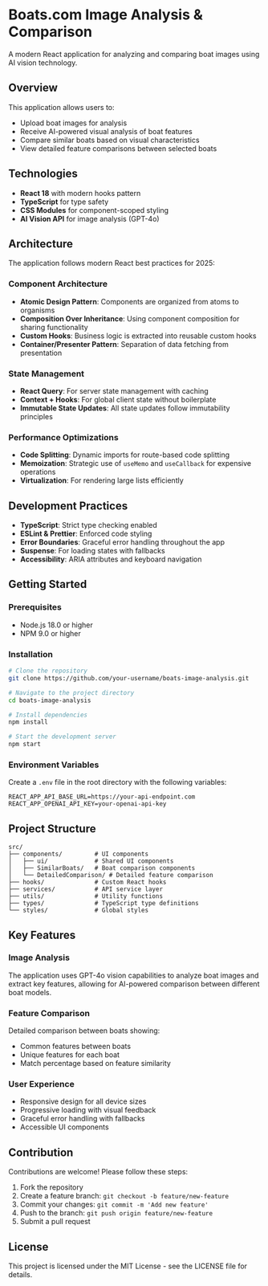 # Boats.com Image Analysis & Comparison

A modern React application for analyzing and comparing boat images using AI vision technology.

## Overview

This application allows users to:
- Upload boat images for analysis
- Receive AI-powered visual analysis of boat features
- Compare similar boats based on visual characteristics
- View detailed feature comparisons between selected boats

## Technologies

- **React 18** with modern hooks pattern
- **TypeScript** for type safety
- **CSS Modules** for component-scoped styling
- **AI Vision API** for image analysis (GPT-4o)

## Architecture

The application follows modern React best practices for 2025:

### Component Architecture

- **Atomic Design Pattern**: Components are organized from atoms to organisms
- **Composition Over Inheritance**: Using component composition for sharing functionality
- **Custom Hooks**: Business logic is extracted into reusable custom hooks
- **Container/Presenter Pattern**: Separation of data fetching from presentation

### State Management

- **React Query**: For server state management with caching
- **Context + Hooks**: For global client state without boilerplate
- **Immutable State Updates**: All state updates follow immutability principles

### Performance Optimizations

- **Code Splitting**: Dynamic imports for route-based code splitting
- **Memoization**: Strategic use of `useMemo` and `useCallback` for expensive operations
- **Virtualization**: For rendering large lists efficiently

## Development Practices

- **TypeScript**: Strict type checking enabled
- **ESLint & Prettier**: Enforced code styling
- **Error Boundaries**: Graceful error handling throughout the app
- **Suspense**: For loading states with fallbacks
- **Accessibility**: ARIA attributes and keyboard navigation

## Getting Started

### Prerequisites

- Node.js 18.0 or higher
- NPM 9.0 or higher

### Installation

```bash
# Clone the repository
git clone https://github.com/your-username/boats-image-analysis.git

# Navigate to the project directory
cd boats-image-analysis

# Install dependencies
npm install

# Start the development server
npm start
```

### Environment Variables

Create a `.env` file in the root directory with the following variables:

```
REACT_APP_API_BASE_URL=https://your-api-endpoint.com
REACT_APP_OPENAI_API_KEY=your-openai-api-key
```

## Project Structure

```
src/
├── components/         # UI components
│   ├── ui/             # Shared UI components
│   ├── SimilarBoats/   # Boat comparison components
│   └── DetailedComparison/ # Detailed feature comparison
├── hooks/              # Custom React hooks
├── services/           # API service layer
├── utils/              # Utility functions
├── types/              # TypeScript type definitions
└── styles/             # Global styles
```

## Key Features

### Image Analysis

The application uses GPT-4o vision capabilities to analyze boat images and extract key features, allowing for AI-powered comparison between different boat models.

### Feature Comparison

Detailed comparison between boats showing:
- Common features between boats
- Unique features for each boat
- Match percentage based on feature similarity

### User Experience

- Responsive design for all device sizes
- Progressive loading with visual feedback
- Graceful error handling with fallbacks
- Accessible UI components

## Contribution

Contributions are welcome! Please follow these steps:

1. Fork the repository
2. Create a feature branch: `git checkout -b feature/new-feature`
3. Commit your changes: `git commit -m 'Add new feature'`
4. Push to the branch: `git push origin feature/new-feature`
5. Submit a pull request

## License

This project is licensed under the MIT License - see the LICENSE file for details.
